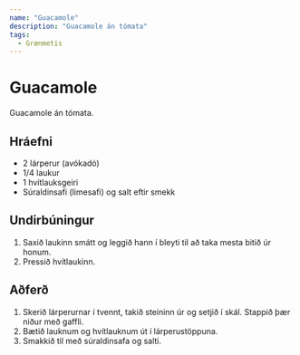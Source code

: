 ```yaml
---
name: "Guacamole"
description: "Guacamole án tómata"
tags:
  - Grænmetis
---
```


# Guacamole

Guacamole án tómata.

## Hráefni

- 2 lárperur (avókadó)
- 1/4 laukur
- 1 hvítlauksgeiri
- Súraldinsafi (limesafi) og salt eftir smekk

## Undirbúningur

1. Saxið laukinn smátt og leggið hann í bleyti til að taka mesta bitið úr honum.
2. Pressið hvítlaukinn.

## Aðferð

1. Skerið lárperurnar í tvennt, takið steininn úr og setjið í skál. Stappið þær niður með gaffli.
2. Bætið lauknum og hvítlauknum út í lárperustöppuna.
3. Smakkið til með súraldinsafa og salti.
